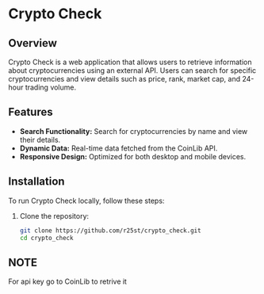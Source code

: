 # Crypto Check


## Overview

Crypto Check is a web application that allows users to retrieve information about cryptocurrencies using an external API. Users can search for specific cryptocurrencies and view details such as price, rank, market cap, and 24-hour trading volume.

## Features

- **Search Functionality:** Search for cryptocurrencies by name and view their details.
- **Dynamic Data:** Real-time data fetched from the CoinLib API.
- **Responsive Design:** Optimized for both desktop and mobile devices.

## Installation

To run Crypto Check locally, follow these steps:

1. Clone the repository:

   ```bash
   git clone https://github.com/r25st/crypto_check.git
   cd crypto_check

## NOTE

For api key go to CoinLib to retrive it
